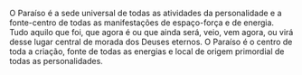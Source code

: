 ﻿O Paraíso é a sede universal de todas as atividades da personalidade e a fonte-centro de todas as manifestações de espaço-força e de energia. Tudo aquilo que foi, que agora é ou que ainda será, veio, vem agora, ou virá desse lugar central de morada dos Deuses eternos. O Paraíso é o centro de toda a criação, fonte de todas as energias e local de origem primordial de todas as personalidades.